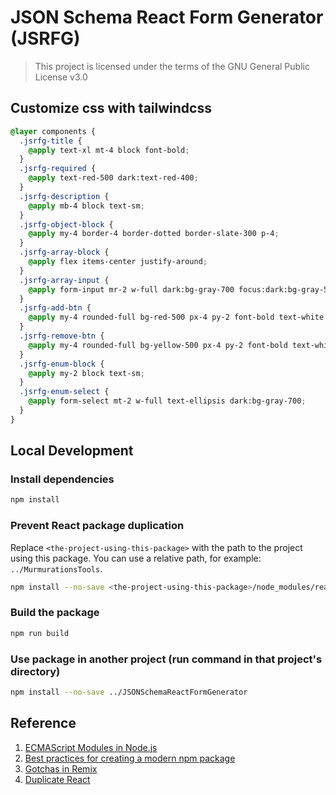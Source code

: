# JSON Schema React Form Generator (JSRFG)

> This project is licensed under the terms of the GNU General Public License v3.0

## Customize css with tailwindcss

```css
@layer components {
  .jsrfg-title {
    @apply text-xl mt-4 block font-bold;
  }
  .jsrfg-required {
    @apply text-red-500 dark:text-red-400;
  }
  .jsrfg-description {
    @apply mb-4 block text-sm;
  }
  .jsrfg-object-block {
    @apply my-4 border-4 border-dotted border-slate-300 p-4;
  }
  .jsrfg-array-block {
    @apply flex items-center justify-around;
  }
  .jsrfg-array-input {
    @apply form-input mr-2 w-full dark:bg-gray-700 focus:dark:bg-gray-500;
  }
  .jsrfg-add-btn {
    @apply my-4 rounded-full bg-red-500 px-4 py-2 font-bold text-white hover:scale-110 hover:bg-red-400 dark:bg-purple-200 dark:text-gray-800 dark:hover:bg-purple-100
  }
  .jsrfg-remove-btn {
    @apply my-4 rounded-full bg-yellow-500 px-4 py-2 font-bold text-white hover:bg-yellow-400 dark:bg-green-200 dark:text-gray-800 dark:hover:bg-green-100;
  }
  .jsrfg-enum-block {
    @apply my-2 block text-sm;
  }
  .jsrfg-enum-select {
    @apply form-select mt-2 w-full text-ellipsis dark:bg-gray-700;
  }
}
```

## Local Development

### Install dependencies

```sh
npm install
```

### Prevent React package duplication

Replace `<the-project-using-this-package>` with the path to the project using this package. You can use a relative path, for example: `../MurmurationsTools`.

```sh
npm install --no-save <the-project-using-this-package>/node_modules/react
```

### Build the package

```sh
npm run build
```

### Use package in another project (run command in that project's directory)

```sh
npm install --no-save ../JSONSchemaReactFormGenerator
```

## Reference

1. [ECMAScript Modules in Node.js](https://www.typescriptlang.org/docs/handbook/esm-node.html)
2. [Best practices for creating a modern npm package](https://snyk.io/blog/best-practices-create-modern-npm-package/)
3. [Gotchas in Remix](https://remix.run/docs/en/main/pages/gotchas)
4. [Duplicate React](https://legacy.reactjs.org/warnings/invalid-hook-call-warning.html#duplicate-react)
